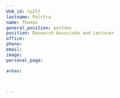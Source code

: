 ```yaml
---
UVA_id: tp2tt
lastname: Polstra
name: Thomas
general_position: postdoc
position: Research Associate and Lecturer
office: 
phone:
email:
image:
personal_page:

areas:



---
```

